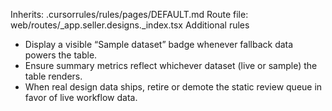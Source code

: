Inherits: .cursorrules/rules/pages/DEFAULT.md
Route file: web/routes/_app.seller.designs._index.tsx
Additional rules
- Display a visible “Sample dataset” badge whenever fallback data powers the table.
- Ensure summary metrics reflect whichever dataset (live or sample) the table renders.
- When real design data ships, retire or demote the static review queue in favor of live workflow data.
